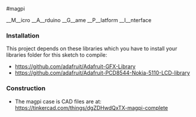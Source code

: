 #magpi

__M__icro __A__rduino __G__ame __P__latform __I__nterface

### Installation

This project depends on these libraries which you have to install your libraries folder for this sketch to compile:

+ https://github.com/adafruit/Adafruit-GFX-Library
+ https://github.com/adafruit/Adafruit-PCD8544-Nokia-5110-LCD-library

### Construction

+ The magpi case is CAD files are at: https://tinkercad.com/things/dgZDHwdQxTX-magpi-complete
